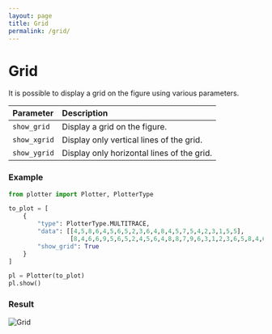 ```yaml
---
layout: page
title: Grid
permalink: /grid/
---
```

# Grid
It is possible to display a grid on the figure using various parameters.

| Parameter    | Description                                |
| :--------    | :-------                                   |
| `show_grid`  | Display a grid on the figure.              |
| `show_xgrid` | Display only vertical lines of the grid.   |
| `show_ygrid` | Display only horizontal lines of the grid. |

### Example
```python
from plotter import Plotter, PlotterType

to_plot = [
    {
        "type": PlotterType.MULTITRACE,
        "data": [[4,5,8,6,4,5,6,5,2,3,6,4,8,4,5,7,5,4,2,3,1,5,5],
                 [8,4,6,6,9,5,6,5,2,4,5,6,4,8,8,7,9,6,3,1,2,3,6,5,8,4,6,5,5]],
        "show_grid": True
    }
]

pl = Plotter(to_plot)
pl.show()
```

### Result
![Grid](/img/grid.png)
